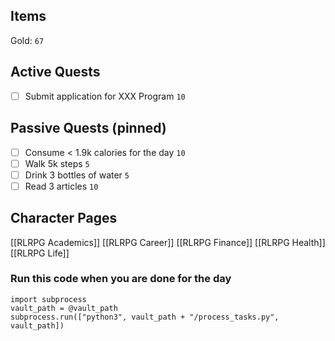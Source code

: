 ## Items
Gold: `67`

## Active Quests
- [ ] Submit application for XXX Program `10`

## Passive Quests (pinned)
- [ ] Consume < 1.9k calories for the day `10`
- [ ] Walk 5k steps `5`
- [ ] Drink 3 bottles of water `5`
- [ ] Read 3 articles `10`

## Character Pages
[[RLRPG Academics]]
[[RLRPG Career]]
[[RLRPG Finance]]
[[RLRPG Health]]
[[RLRPG Life]]

### Run this code when you are done for the day

```run-python
import subprocess
vault_path = @vault_path
subprocess.run(["python3", vault_path + "/process_tasks.py", vault_path])
```